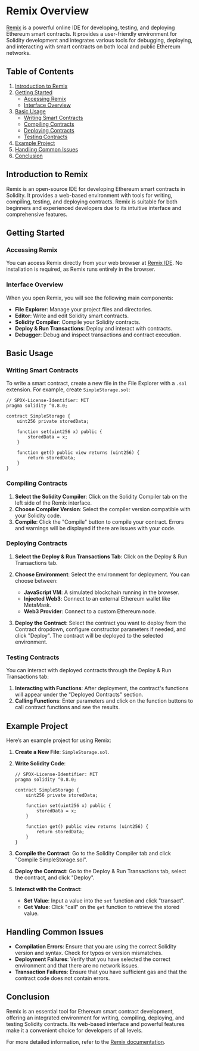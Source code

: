 
# Remix Overview

[Remix](https://remix.ethereum.org) is a powerful online IDE for developing, testing, and deploying Ethereum smart contracts. It provides a user-friendly environment for Solidity development and integrates various tools for debugging, deploying, and interacting with smart contracts on both local and public Ethereum networks.

## Table of Contents

1. [Introduction to Remix](#introduction-to-remix)
2. [Getting Started](#getting-started)
   - [Accessing Remix](#accessing-remix)
   - [Interface Overview](#interface-overview)
3. [Basic Usage](#basic-usage)
   - [Writing Smart Contracts](#writing-smart-contracts)
   - [Compiling Contracts](#compiling-contracts)
   - [Deploying Contracts](#deploying-contracts)
   - [Testing Contracts](#testing-contracts)
4. [Example Project](#example-project)
5. [Handling Common Issues](#handling-common-issues)
6. [Conclusion](#conclusion)

## Introduction to Remix

Remix is an open-source IDE for developing Ethereum smart contracts in Solidity. It provides a web-based environment with tools for writing, compiling, testing, and deploying contracts. Remix is suitable for both beginners and experienced developers due to its intuitive interface and comprehensive features.

## Getting Started

### Accessing Remix

You can access Remix directly from your web browser at [Remix IDE](https://remix.ethereum.org). No installation is required, as Remix runs entirely in the browser.

### Interface Overview

When you open Remix, you will see the following main components:

- **File Explorer**: Manage your project files and directories.
- **Editor**: Write and edit Solidity smart contracts.
- **Solidity Compiler**: Compile your Solidity contracts.
- **Deploy & Run Transactions**: Deploy and interact with contracts.
- **Debugger**: Debug and inspect transactions and contract execution.

## Basic Usage

### Writing Smart Contracts

To write a smart contract, create a new file in the File Explorer with a `.sol` extension. For example, create `SimpleStorage.sol`:

```solidity
// SPDX-License-Identifier: MIT
pragma solidity ^0.8.0;

contract SimpleStorage {
    uint256 private storedData;

    function set(uint256 x) public {
        storedData = x;
    }

    function get() public view returns (uint256) {
        return storedData;
    }
}
```

### Compiling Contracts

1. **Select the Solidity Compiler**: Click on the Solidity Compiler tab on the left side of the Remix interface.
2. **Choose Compiler Version**: Select the compiler version compatible with your Solidity code.
3. **Compile**: Click the "Compile" button to compile your contract. Errors and warnings will be displayed if there are issues with your code.

### Deploying Contracts

1. **Select the Deploy & Run Transactions Tab**: Click on the Deploy & Run Transactions tab.
2. **Choose Environment**: Select the environment for deployment. You can choose between:
   - **JavaScript VM**: A simulated blockchain running in the browser.
   - **Injected Web3**: Connect to an external Ethereum wallet like MetaMask.
   - **Web3 Provider**: Connect to a custom Ethereum node.

3. **Deploy the Contract**: Select the contract you want to deploy from the Contract dropdown, configure constructor parameters if needed, and click "Deploy". The contract will be deployed to the selected environment.

### Testing Contracts

You can interact with deployed contracts through the Deploy & Run Transactions tab:

1. **Interacting with Functions**: After deployment, the contract's functions will appear under the "Deployed Contracts" section.
2. **Calling Functions**: Enter parameters and click on the function buttons to call contract functions and see the results.

## Example Project

Here’s an example project for using Remix:

1. **Create a New File**: `SimpleStorage.sol`.

2. **Write Solidity Code**:

    ```solidity
    // SPDX-License-Identifier: MIT
    pragma solidity ^0.8.0;

    contract SimpleStorage {
        uint256 private storedData;

        function set(uint256 x) public {
            storedData = x;
        }

        function get() public view returns (uint256) {
            return storedData;
        }
    }
    ```

3. **Compile the Contract**: Go to the Solidity Compiler tab and click "Compile SimpleStorage.sol".

4. **Deploy the Contract**: Go to the Deploy & Run Transactions tab, select the contract, and click "Deploy".

5. **Interact with the Contract**:
   - **Set Value**: Input a value into the `set` function and click "transact".
   - **Get Value**: Click "call" on the `get` function to retrieve the stored value.

## Handling Common Issues

- **Compilation Errors**: Ensure that you are using the correct Solidity version and syntax. Check for typos or version mismatches.
- **Deployment Failures**: Verify that you have selected the correct environment and that there are no network issues.
- **Transaction Failures**: Ensure that you have sufficient gas and that the contract code does not contain errors.

## Conclusion

Remix is an essential tool for Ethereum smart contract development, offering an integrated environment for writing, compiling, deploying, and testing Solidity contracts. Its web-based interface and powerful features make it a convenient choice for developers of all levels.

For more detailed information, refer to the [Remix documentation](https://remix-ide.readthedocs.io/en/latest/).
